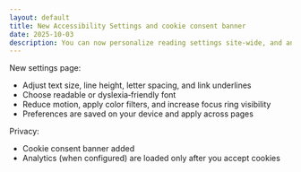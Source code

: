 ```yaml
---
layout: default
title: New Accessibility Settings and cookie consent banner
date: 2025-10-03
description: You can now personalize reading settings site‑wide, and analytics only load after explicit consent.
---
```


New settings page:

- Adjust text size, line height, letter spacing, and link underlines
- Choose readable or dyslexia‑friendly font
- Reduce motion, apply color filters, and increase focus ring visibility
- Preferences are saved on your device and apply across pages

Privacy:

- Cookie consent banner added
- Analytics (when configured) are loaded only after you accept cookies

